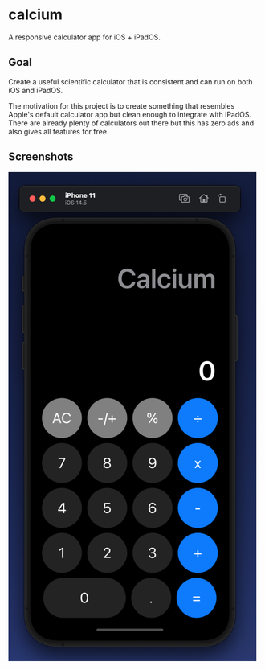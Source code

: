 # calcium
A responsive calculator app for iOS + iPadOS.

## Goal
Create a useful scientific calculator that is consistent and can run on both iOS and iPadOS. 

The motivation for this project is to create something that resembles Apple's default calculator app but clean enough to integrate with iPadOS. There are already plenty of calculators out there but this has zero ads and also gives all features for free.

## Screenshots
![Main](https://raw.githubusercontent.com/berkiyo/calcium/main/Media/main%20v0.1.0.png)
